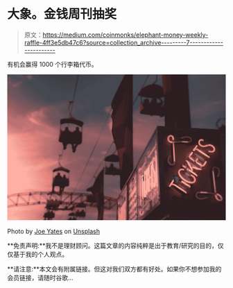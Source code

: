 # 大象。金钱周刊抽奖

> 原文：<https://medium.com/coinmonks/elephant-money-weekly-raffle-4ff3e5db47c6?source=collection_archive---------7----------------------->

有机会赢得 1000 个行李箱代币。

![](img/8d56e683df98a7ffc9a113357f490438.png)

Photo by [Joe Yates](https://unsplash.com/@josephyates_?utm_source=medium&utm_medium=referral) on [Unsplash](https://unsplash.com?utm_source=medium&utm_medium=referral)

**免责声明:**我不是理财顾问。这篇文章的内容纯粹是出于教育/研究的目的，仅仅基于我的个人观点。

**请注意:**本文会有附属链接。但这对我们双方都有好处。如果你不想参加我的会员链接，请随时谷歌…